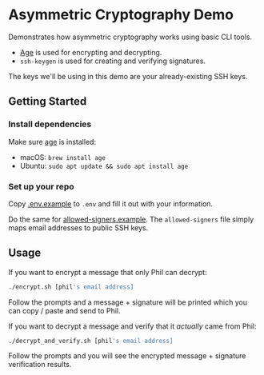 # Asymmetric Cryptography Demo

Demonstrates how asymmetric cryptography works using basic CLI tools.

* [Age](https://github.com/FiloSottile/age) is used for encrypting and decrypting.
* `ssh-keygen` is used for creating and verifying signatures.

The keys we'll be using in this demo are your already-existing SSH keys.

## Getting Started

### Install dependencies

Make sure [age](https://github.com/FiloSottile/age) is installed:

* macOS: `brew install age`
* Ubuntu: `sudo apt update && sudo apt install age`

### Set up your repo

Copy [.env.example](.env.example) to `.env` and fill it out with your information.

Do the same for [allowed-signers.example](allowed-signers.example). The `allowed-signers` file simply maps email
addresses to public SSH keys.

## Usage

If you want to encrypt a message that only Phil can decrypt:

```bash
./encrypt.sh [phil's email address]
```

Follow the prompts and a message + signature will be printed which you can copy / paste and send to Phil.

If you want to decrypt a message and verify that it _actually_ came from Phil:

```bash
./decrypt_and_verify.sh [phil's email address]
```

Follow the prompts and you will see the encrypted message + signature verification results.

